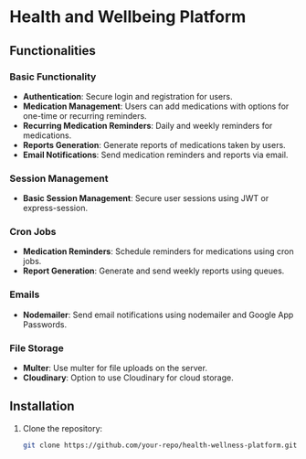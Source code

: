 # Health and Wellbeing Platform

## Functionalities

### Basic Functionality
- **Authentication**: Secure login and registration for users.
- **Medication Management**: Users can add medications with options for one-time or recurring reminders.
- **Recurring Medication Reminders**: Daily and weekly reminders for medications.
- **Reports Generation**: Generate reports of medications taken by users.
- **Email Notifications**: Send medication reminders and reports via email.

### Session Management
- **Basic Session Management**: Secure user sessions using JWT or express-session.

### Cron Jobs
- **Medication Reminders**: Schedule reminders for medications using cron jobs.
- **Report Generation**: Generate and send weekly reports using queues.

### Emails
- **Nodemailer**: Send email notifications using nodemailer and Google App Passwords.

### File Storage
- **Multer**: Use multer for file uploads on the server.
- **Cloudinary**: Option to use Cloudinary for cloud storage.

## Installation

1. Clone the repository:
   ```sh
   git clone https://github.com/your-repo/health-wellness-platform.git
